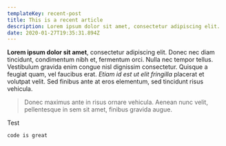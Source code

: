 ```yaml
---
templateKey: recent-post
title: This is a recent article
description: Lorem ipsum dolor sit amet, consectetur adipiscing elit.
date: 2020-01-27T19:35:31.894Z
---
```

**Lorem ipsum dolor sit amet**, consectetur adipiscing elit. Donec nec diam tincidunt, condimentum nibh et, fermentum orci. Nulla nec tempor tellus. Vestibulum gravida enim congue nisl dignissim consectetur. Quisque a feugiat quam, vel faucibus erat. *Etiam id est ut elit fringilla* placerat et volutpat velit. Sed finibus ante at eros elementum, sed tincidunt risus vehicula. 

> Donec maximus ante in risus ornare vehicula. Aenean nunc velit, pellentesque in sem sit amet, finibus gravida augue.

Test

```
code is great
```
